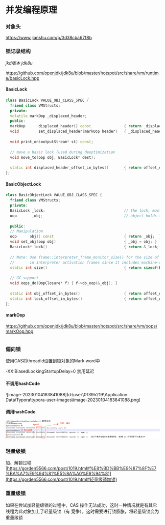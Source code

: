 # 并发编程原理

### 对象头

https://www.jianshu.com/p/3d38cba67f8b

### 锁记录结构

*jkd版本 jdk8u*

https://github.com/openjdk/jdk8u/blob/master/hotspot/src/share/vm/runtime/basicLock.hpp

#### BasicLock

```c++
class BasicLock VALUE_OBJ_CLASS_SPEC {
  friend class VMStructs;
  private:
  volatile markOop _displaced_header;
  public:
  markOop      displaced_header() const               { return _displaced_header; }
  void         set_displaced_header(markOop header)   { _displaced_header = header; }

  void print_on(outputStream* st) const;

  // move a basic lock (used during deoptimization
  void move_to(oop obj, BasicLock* dest);

  static int displaced_header_offset_in_bytes()       { return offset_of(BasicLock, _displaced_header); }
};
```

#### BasicObjectLock

```c++
class BasicObjectLock VALUE_OBJ_CLASS_SPEC {
  friend class VMStructs;
  private:
  BasicLock _lock;                                    // the lock, must be double word aligned 锁对象
  oop       _obj;                                     // object holds the lock; 持有锁的对象

  public:
  // Manipulation
  oop      obj() const                                { return _obj;  }
  void set_obj(oop obj)                               { _obj = obj; }
  BasicLock* lock()                                   { return &_lock; }

  // Note: Use frame::interpreter_frame_monitor_size() for the size of BasicObjectLocks
  //       in interpreter activation frames since it includes machine-specific padding.
  static int size()                                   { return sizeof(BasicObjectLock)/wordSize; }

  // GC support
  void oops_do(OopClosure* f) { f->do_oop(&_obj); }

  static int obj_offset_in_bytes()                    { return offset_of(BasicObjectLock, _obj);  }
  static int lock_offset_in_bytes()                   { return offset_of(BasicObjectLock, _lock); }
};
```

#### markOop

https://github.com/openjdk/jdk8u/blob/master/hotspot/src/share/vm/oops/markOop.hpp

```c++

```

### 偏向锁

使用CAS将threadId设置到锁对象的Mark word中

-XX:BiasedLockingStartupDelay=0 禁用延迟

#### 不调用hashCode

![image-20230104183841088](d:\user\01395219\Application Data\Typora\typora-user-images\image-20230104183841088.png)

#### 调用hashCode

![image-20230104184052243](https://raw.githubusercontent.com/haluowei/post/main/image-20230104183222204.png)

### 轻量级锁

加、解锁过程 [https://gorden5566.com/post/1019.html#%E8%BD%BB%E9%87%8F%E7%BA%A7%E9%94%81%E5%8A%A0%E9%94%81](https://gorden5566.com/post/1019.html#轻量级锁加锁)



### 重量级锁

如果在尝试加轻量级锁的过程中，CAS 操作无法成功，这时一种情况就是有其它线程为此对象加上了轻量级锁（有
竞争），这时需要进行锁膨胀，将轻量级锁变为重量级锁  

